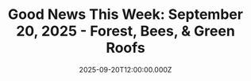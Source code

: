 ---
title: "Good News This Week: September 20, 2025 - Forest, Bees, & Green Roofs"
date: 2025-09-20T12:00:00.000Z
category: Human Kindness
externalLink: "https://www.goodgoodgood.co/articles/good-news-this-week-september-20-2025"
image: ""
excerpt: "Your weekly roundup of the best good news worth celebrating...…"
---